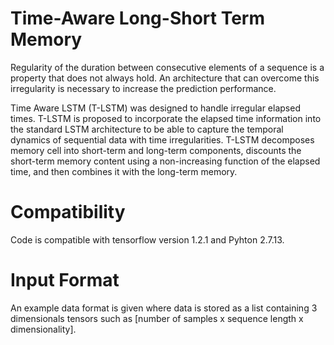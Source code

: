 # Time-Aware Long-Short Term Memory
Regularity of the duration between consecutive elements of a sequence is a property that does not always hold. An architecture that can overcome this irregularity is necessary to increase the prediction performance.

Time Aware LSTM (T-LSTM) was designed to handle irregular elapsed times. T-LSTM is proposed to incorporate the elapsed time
information into the standard LSTM architecture to be able to capture the temporal dynamics of sequential data with time irregularities. T-LSTM decomposes memory cell into short-term and long-term components, discounts the short-term memory content using a non-increasing function of the elapsed time, and then combines it with the long-term memory.

# Compatibility
Code is compatible with tensorflow version 1.2.1 and Pyhton 2.7.13.

# Input Format
An example data format is given where data is stored as a list containing 3 dimensionals tensors such as [number of samples x sequence length x dimensionality].


